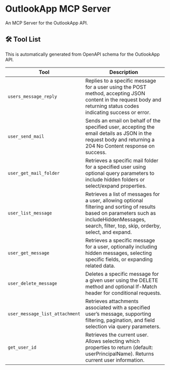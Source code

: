 # OutlookApp MCP Server

An MCP Server for the OutlookApp API.

## 🛠️ Tool List

This is automatically generated from OpenAPI schema for the OutlookApp API.


| Tool | Description |
|------|-------------|
| `users_message_reply` | Replies to a specific message for a user using the POST method, accepting JSON content in the request body and returning status codes indicating success or error. |
| `user_send_mail` | Sends an email on behalf of the specified user, accepting the email details as JSON in the request body and returning a 204 No Content response on success. |
| `user_get_mail_folder` | Retrieves a specific mail folder for a specified user using optional query parameters to include hidden folders or select/expand properties. |
| `user_list_message` | Retrieves a list of messages for a user, allowing optional filtering and sorting of results based on parameters such as includeHiddenMessages, search, filter, top, skip, orderby, select, and expand. |
| `user_get_message` | Retrieves a specific message for a user, optionally including hidden messages, selecting specific fields, or expanding related data. |
| `user_delete_message` | Deletes a specific message for a given user using the DELETE method and optional If-Match header for conditional requests. |
| `user_message_list_attachment` | Retrieves attachments associated with a specified user’s message, supporting filtering, pagination, and field selection via query parameters. |
| `get_user_id` | Retrieves the current user. Allows selecting which properties to return (default: userPrincipalName). Returns current user information. |

